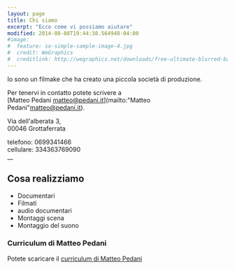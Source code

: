 ```yaml
---
layout: page
title: Chi siamo 
excerpt: "Ecco come vi possiamo aiutare"
modified: 2014-08-08T19:44:38.564948-04:00
#image:
#  feature: so-simple-sample-image-4.jpg
#  credit: WeGraphics
#  creditlink: http://wegraphics.net/downloads/free-ultimate-blurred-background-pack/
---
```


Io sono un filmake che ha creato una  piccola società di produzione.

Per tenervi in contatto  potete scrivere a  
[Matteo Pedani matteo@pedani.it](mailto:"Matteo Pedani"<matteo@pedani.it>). 

Via dell'alberata 3,  
00046 Grottaferrata 


telefono:  0699341466  
cellulare: 334363769090  
__

## Cosa realizziamo

* Documentari
* Filmati
* audio documentari
* Montaggi scena 
* Montaggio del suono 


### Curriculum di Matteo Pedani

Potete scaricare il [curriculum di Matteo Pedani](/pdf/curriculum.pdf)  



